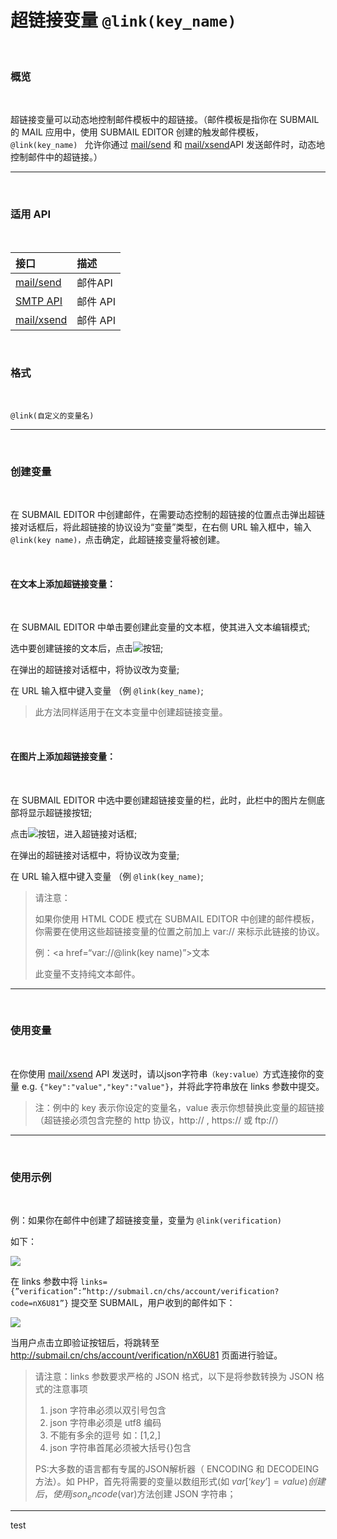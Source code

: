 #  超链接变量 `@link(key_name)`

<br>

### **概览**

<br>

超链接变量可以动态地控制邮件模板中的超链接。（邮件模板是指你在 SUBMAIL 的 MAIL 应用中，使用 SUBMAIL EDITOR 创建的触发邮件模板，`@link(key_name) ` 允许你通过 [mail/send](https://www.mysubmail.com/chs/documents/developer/nX6U81) 和 [mail/xsend](https://www.mysubmail.com/chs/documents/developer/nX6U81)API 发送邮件时，动态地控制邮件中的超链接。）

---

<br>

### **适用 API**

<br>

| 接口                                                         | 描述     |
| :----------------------------------------------------------- | :------- |
| [mail/send](https://www.mysubmail.com/chs/documents/developer/yR0Ov) | 邮件API  |
| [SMTP API](https://www.mysubmail.com/chs/documents/developer/fsBPJ2) | 邮件 API |
| [mail/xsend](https://www.mysubmail.com/chs/documents/developer/yR0Ov) | 邮件 API |

<br>

### **格式**

<br>

`@link(自定义的变量名)`

---

<br>

### **创建变量**

<br>

在 SUBMAIL EDITOR 中创建邮件，在需要动态控制的超链接的位置点击弹出超链接对话框后，将此超链接的协议设为“变量”类型，在右侧 URL 输入框中，输入 `@link(key name)，`点击确定，此超链接变量将被创建。

<br>

#### **在文本上添加超链接变量：**

<br>

在 SUBMAIL EDITOR 中单击要创建此变量的文本框，使其进入文本编辑模式;

选中要创建链接的文本后，点击![](https://www.mysubmail.com/libraries/zh_cn/images/developDoc-links.png)按钮;

在弹出的超链接对话框中，将协议改为变量;

在 URL 输入框中键入变量 （例 `@link(key_name)`;

> 此方法同样适用于在文本变量中创建超链接变量。

<br>

#### **在图片上添加超链接变量：**

<br>

在 SUBMAIL EDITOR  中选中要创建超链接变量的栏，此时，此栏中的图片左侧底部将显示超链接按钮;

点击![](https://www.mysubmail.com/libraries/zh_cn/images/developDoc-links.png)按钮，进入超链接对话框;

在弹出的超链接对话框中，将协议改为变量;

在 URL 输入框中键入变量 （例 `@link(key_name)`;

> 请注意：
> 
> 如果你使用 HTML CODE 模式在 SUBMAIL EDITOR 中创建的邮件模板，你需要在使用这些超链接变量的位置之前加上 var:// 来标示此链接的协议。
> 
> 例：<a href=“var://@link(key name)”>文本</a>
> 
> 此变量不支持纯文本邮件。

---

<br>

### **使用变量**

<br>

在你使用 [mail/xsend](https://www.mysubmail.com/chs/documents/developer/nX6U81) API 发送时，请以json字符串`（key:value）`方式连接你的变量    e.g. `{"key":"value","key":"value"}`，并将此字符串放在 links 参数中提交。

> 注：例中的 key 表示你设定的变量名，value 表示你想替换此变量的超链接（超链接必须包含完整的 http 协议，http:// , https:// 或 ftp://）

---

<br>

### **使用示例**

<br>

例：如果你在邮件中创建了超链接变量，变量为 `@link(verification)`

如下：

![](https://www.mysubmail.com/libraries/zh_cn/images/ex-link-setup.jpg) 

在 links 参数中将 `links={”verification”:”http://submail.cn/chs/account/verification?code=nX6U81”}` 提交至 SUBMAIL，用户收到的邮件如下：

![](https://www.mysubmail.com/libraries/zh_cn/images/ex-link-render.jpg)

当用户点击立即验证按钮后，将跳转至 http://submail.cn/chs/account/verification/nX6U81 页面进行验证。

> 请注意：links 参数要求严格的 JSON 格式，以下是将参数转换为 JSON 格式的注意事项
> 
> 1.  json 字符串必须以双引号包含
> 2.  json 字符串必须是 utf8 编码
> 3.  不能有多余的逗号 如：[1,2,]
> 4.   json 字符串首尾必须被大括号{}包含 
> 
> PS:大多数的语言都有专属的JSON解析器（ ENCODING 和 DECODEING 方法）。如 PHP，首先将需要的变量以数组形式(如 $var[‘key’]=value) 创建后，使用 json_encode($var)方法创建 JSON 字符串；

---

test